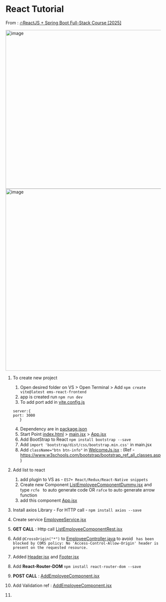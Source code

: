 # React Tutorial

From :   [🔥ReactJS + Spring Boot Full-Stack Course [2025]](https://youtube.com/playlist?list=PLGRDMO4rOGcODJeYSY08lIILkqoydQI2k&si=fMDJOgtFb0q36g7Y)

<img width="1011" height="515" alt="image" src="https://github.com/user-attachments/assets/d48103b4-8291-41e7-a649-1cb6343dc37e" />

<img width="1056" height="591" alt="image" src="https://github.com/user-attachments/assets/bbb2fd1d-53e6-4a30-90a4-34d3e434d2f2" />

1. To create new project 
   1. Open desired folder on VS > Open Terminal > Add ```npm create vite@latest ems-react-frontend```
   2. app is created run ```npm run dev```
   3. To add port add in [vite.config.js](ems-react-frontend/vite.config.js)
   ```shell
   server:{
   port: 3000
      }
   ```
   4. Dependency are in [package.json](ems-react-frontend/package.json)
   5. Start Point [index.html](ems-react-frontend/index.html) > [main.jsx](ems-react-frontend/src/main.jsx) > [App.jsx](ems-react-frontend/src/App.jsx)
   6. Add BootStrap to React ``` npm install bootstrap --save ```
   7. Add ```import 'bootstrap/dist/css/bootstrap.min.css'``` in main.jsx
   8. Add ```className="btn btn-info"``` in [WelcomeJs.jsx](ems-react-frontend/src/WelcomeJs.jsx) :  (Ref - https://www.w3schools.com/bootstrap/bootstrap_ref_all_classes.asp)

2. Add list to react
   1. add plugin to VS as - `ES7+ React/Redux/React-Native snippets`
   2. Create new Component [ListEmployeeComponentDummy.jsx](ems-react-frontend/src/components/ListEmployeeComponentDummy.jsx) and type ```rcfe ``` to  auto generate code OR ```rafce``` to auto generate arrow function
   3. add this component [App.jsx](ems-react-frontend/src/App.jsx)

3. Install axios Library - For HTTP call - ```npm install axios --save```
4. Create service [EmployeeService.jsx](ems-react-frontend/src/services/EmployeeService.jsx) 
5. **GET CALL** : Http call [ListEmployeeComponentRest.jsx](ems-react-frontend/src/components/ListEmployeeComponentRest.jsx)
6. Add ```@CrossOrigin("*")``` to [EmployeeController.java](../../Backend/src/main/java/com/javaguide/fullsatck_backend/controller/EmployeeController.java) to avoid ` has been blocked by CORS policy: No 'Access-Control-Allow-Origin' header is present on the requested resource.`
7. Added [Header.jsx](ems-react-frontend/src/components/Header.jsx) and [Footer.jsx](ems-react-frontend/src/components/Footer.jsx)
8. Add **React-Router-DOM** ```npm install react-router-dom --save```
9. **POST CALL** : [AddEmployeeComponent.jsx](ems-react-frontend/src/components/AddEmployeeComponent.jsx)
10. Add Validation ref : [AddEmployeeComponent.jsx](ems-react-frontend/src/components/AddEmployeeComponent.jsx)
11. 